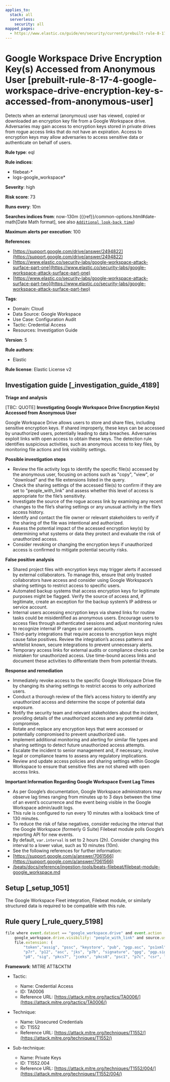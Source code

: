 ```yaml
---
applies_to:
  stack: all
  serverless:
    security: all
mapped_pages:
  - https://www.elastic.co/guide/en/security/current/prebuilt-rule-8-17-4-google-workspace-drive-encryption-key-s-accessed-from-anonymous-user.html
---
```


# Google Workspace Drive Encryption Key(s) Accessed from Anonymous User [prebuilt-rule-8-17-4-google-workspace-drive-encryption-key-s-accessed-from-anonymous-user]

Detects when an external (anonymous) user has viewed, copied or downloaded an encryption key file from a Google Workspace drive. Adversaries may gain access to encryption keys stored in private drives from rogue access links that do not have an expiration. Access to encryption keys may allow adversaries to access sensitive data or authenticate on behalf of users.

**Rule type**: eql

**Rule indices**:

* filebeat-*
* logs-google_workspace*

**Severity**: high

**Risk score**: 73

**Runs every**: 10m

**Searches indices from**: now-130m ({{ref}}/common-options.html#date-math[Date Math format], see also [`Additional look-back time`](docs-content://solutions/security/detect-and-alert/create-detection-rule.md#rule-schedule))

**Maximum alerts per execution**: 100

**References**:

* [https://support.google.com/drive/answer/2494822](https://support.google.com/drive/answer/2494822)
* [https://www.elastic.co/security-labs/google-workspace-attack-surface-part-one](https://www.elastic.co/security-labs/google-workspace-attack-surface-part-one)
* [https://www.elastic.co/security-labs/google-workspace-attack-surface-part-two](https://www.elastic.co/security-labs/google-workspace-attack-surface-part-two)

**Tags**:

* Domain: Cloud
* Data Source: Google Workspace
* Use Case: Configuration Audit
* Tactic: Credential Access
* Resources: Investigation Guide

**Version**: 5

**Rule authors**:

* Elastic

**Rule license**: Elastic License v2

## Investigation guide [_investigation_guide_4189]

**Triage and analysis**

[TBC: QUOTE]
**Investigating Google Workspace Drive Encryption Key(s) Accessed from Anonymous User**

Google Workspace Drive allows users to store and share files, including sensitive encryption keys. If shared improperly, these keys can be accessed by unauthorized users, potentially leading to data breaches. Adversaries exploit links with open access to obtain these keys. The detection rule identifies suspicious activities, such as anonymous access to key files, by monitoring file actions and link visibility settings.

**Possible investigation steps**

* Review the file activity logs to identify the specific file(s) accessed by the anonymous user, focusing on actions such as "copy", "view", or "download" and the file extensions listed in the query.
* Check the sharing settings of the accessed file(s) to confirm if they are set to "people_with_link" and assess whether this level of access is appropriate for the file’s sensitivity.
* Investigate the source of the rogue access link by examining any recent changes to the file’s sharing settings or any unusual activity in the file’s access history.
* Identify and contact the file owner or relevant stakeholders to verify if the sharing of the file was intentional and authorized.
* Assess the potential impact of the accessed encryption key(s) by determining what systems or data they protect and evaluate the risk of unauthorized access.
* Consider revoking or changing the encryption keys if unauthorized access is confirmed to mitigate potential security risks.

**False positive analysis**

* Shared project files with encryption keys may trigger alerts if accessed by external collaborators. To manage this, ensure that only trusted collaborators have access and consider using Google Workspace’s sharing settings to restrict access to specific users.
* Automated backup systems that access encryption keys for legitimate purposes might be flagged. Verify the source of access and, if legitimate, create an exception for the backup system’s IP address or service account.
* Internal users accessing encryption keys via shared links for routine tasks could be misidentified as anonymous users. Encourage users to access files through authenticated sessions and adjust monitoring rules to recognize internal IP ranges or user accounts.
* Third-party integrations that require access to encryption keys might cause false positives. Review the integration’s access patterns and whitelist known, secure integrations to prevent unnecessary alerts.
* Temporary access links for external audits or compliance checks can be mistaken for unauthorized access. Use time-bound access links and document these activities to differentiate them from potential threats.

**Response and remediation**

* Immediately revoke access to the specific Google Workspace Drive file by changing its sharing settings to restrict access to only authorized users.
* Conduct a thorough review of the file’s access history to identify any unauthorized access and determine the scope of potential data exposure.
* Notify the security team and relevant stakeholders about the incident, providing details of the unauthorized access and any potential data compromise.
* Rotate and replace any encryption keys that were accessed or potentially compromised to prevent unauthorized use.
* Implement additional monitoring and alerting for similar file types and sharing settings to detect future unauthorized access attempts.
* Escalate the incident to senior management and, if necessary, involve legal or compliance teams to assess any regulatory implications.
* Review and update access policies and sharing settings within Google Workspace to ensure that sensitive files are not shared with open access links.

**Important Information Regarding Google Workspace Event Lag Times**

* As per Google’s documentation, Google Workspace administrators may observe lag times ranging from minutes up to 3 days between the time of an event’s occurrence and the event being visible in the Google Workspace admin/audit logs.
* This rule is configured to run every 10 minutes with a lookback time of 130 minutes.
* To reduce the risk of false negatives, consider reducing the interval that the Google Workspace (formerly G Suite) Filebeat module polls Google’s reporting API for new events.
* By default, `var.interval` is set to 2 hours (2h). Consider changing this interval to a lower value, such as 10 minutes (10m).
* See the following references for further information:
* [https://support.google.com/a/answer/7061566](https://support.google.com/a/answer/7061566)
* [/beats/docs/reference/ingestion-tools/beats-filebeat/filebeat-module-google_workspace.md](beats://docs/reference/filebeat/filebeat-module-google_workspace.md)


## Setup [_setup_1051]

The Google Workspace Fleet integration, Filebeat module, or similarly structured data is required to be compatible with this rule.


## Rule query [_rule_query_5198]

```js
file where event.dataset == "google_workspace.drive" and event.action : ("copy", "view", "download") and
    google_workspace.drive.visibility: "people_with_link" and source.user.email == "" and
    file.extension: (
        "token","assig", "pssc", "keystore", "pub", "pgp.asc", "ps1xml", "pem", "gpg.sig", "der", "key",
        "p7r", "p12", "asc", "jks", "p7b", "signature", "gpg", "pgp.sig", "sst", "pgp", "gpgz", "pfx", "crt",
        "p8", "sig", "pkcs7", "jceks", "pkcs8", "psc1", "p7c", "csr", "cer", "spc", "ps2xml")
```

**Framework**: MITRE ATT&CKTM

* Tactic:

    * Name: Credential Access
    * ID: TA0006
    * Reference URL: [https://attack.mitre.org/tactics/TA0006/](https://attack.mitre.org/tactics/TA0006/)

* Technique:

    * Name: Unsecured Credentials
    * ID: T1552
    * Reference URL: [https://attack.mitre.org/techniques/T1552/](https://attack.mitre.org/techniques/T1552/)

* Sub-technique:

    * Name: Private Keys
    * ID: T1552.004
    * Reference URL: [https://attack.mitre.org/techniques/T1552/004/](https://attack.mitre.org/techniques/T1552/004/)



